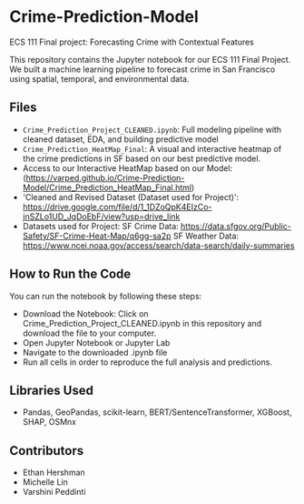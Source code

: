 # Crime-Prediction-Model
ECS 111 Final project: Forecasting Crime with Contextual Features

This repository contains the Jupyter notebook for our ECS 111 Final Project. We built a machine learning pipeline to forecast crime in San Francisco using spatial, temporal, and environmental data.

## Files
- `Crime_Prediction_Project_CLEANED.ipynb`: Full modeling pipeline with cleaned dataset, EDA, and building predictive model
- `Crime_Prediction_HeatMap_Final`: A visual and interactive heatmap of the crime predictions in SF based on our best predictive model.
- Access to our Interactive HeatMap based on our Model: (https://varped.github.io/Crime-Prediction-Model/Crime_Prediction_HeatMap_Final.html)
- 'Cleaned and Revised Dataset (Dataset used for Project)': https://drive.google.com/file/d/1_1DZoQpK4EIzCo-jnSZLo1UD_JqDoEbF/view?usp=drive_link
- Datasets used for Project:
SF Crime Data: https://data.sfgov.org/Public-Safety/SF-Crime-Heat-Map/q6gg-sa2p
SF Weather Data: https://www.ncei.noaa.gov/access/search/data-search/daily-summaries

## How to Run the Code
You can run the notebook by following these steps:

- Download the Notebook:
Click on Crime_Prediction_Project_CLEANED.ipynb in this repository and download the file to your computer.
- Open Jupyter Notebook or Jupyter Lab
- Navigate to the downloaded .ipynb file
- Run all cells in order to reproduce the full analysis and predictions.
  
## Libraries Used
- Pandas, GeoPandas, scikit-learn, BERT/SentenceTransformer, XGBoost, SHAP, OSMnx

## Contributors
- Ethan Hershman
- Michelle Lin
- Varshini Peddinti
